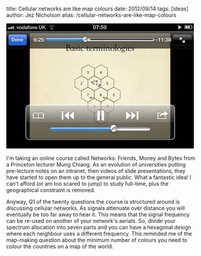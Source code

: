title: Cellular networks are like map colours
date: 2012/09/14
tags: [ideas]
author: Jez Nicholson
alias: /cellular-networks-are-like-map-colours

<a href="/media/getfile/files.posterous.com/jnicho02/ichzqztBsJdmvAxgxEJhDGAcAwgyxmFIEsfCeuhIeyiJkutgvkvAxGjJugtC/p220.jpg.scaled1000.jpg"><img alt="P220" height="333" src="/media/getfile/files.posterous.com/jnicho02/ichzqztBsJdmvAxgxEJhDGAcAwgyxmFIEsfCeuhIeyiJkutgvkvAxGjJugtC/p220.jpg.scaled500.jpg" width="500" /></a>

I'm taking an online course called Networks: Friends, Money and Bytes from a Princeton lecturer Mung Chiang. As an evolution of universities putting pre-lecture notes on an intranet, then videos of slide presentations, they have started to open them up to the general public. What a fantastic idea! I can't afford (or am too scared to jump) to study full-time, plus the geographical constraint is removed.

Anyway, Q1 of the twenty questions the course is structured around is discussing cellular networks. As signals attenuate over distance you will eventually be too far away to hear it. This means that the signal frequency can be re-used on another of your network's aerials. So, divide your spectrum allocation into seven parts and you can have a hexagonal design where each neighbour uses a different frequency. This reminded me of the map-making question about the minimum number of colours you need to colour the countries on a map of the world.
